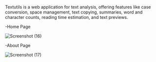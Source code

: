Textutils is a web application for text analysis, offering features like case conversion, space management, text copying, summaries, word and character counts, reading time estimation, and text previews.

-Home Page


![Screenshot (16)](https://github.com/bhilareps/TextUtils/assets/95078339/0421ba35-f143-4043-8685-b0ef842abaca)


-About Page

![Screenshot (17)](https://github.com/bhilareps/TextUtils/assets/95078339/a22fd8ae-9bef-4099-b00e-f8d824d6bdd3)
